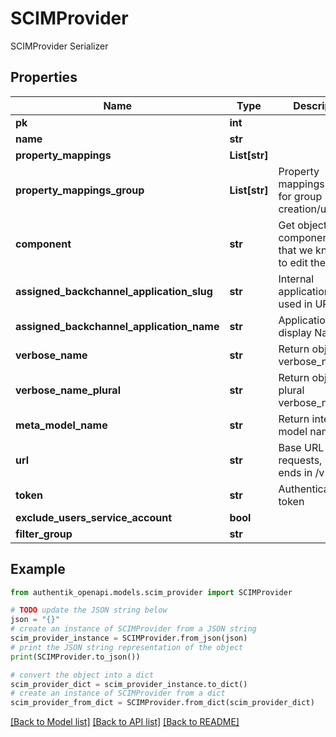 # SCIMProvider

SCIMProvider Serializer

## Properties

Name | Type | Description | Notes
------------ | ------------- | ------------- | -------------
**pk** | **int** |  | [readonly] 
**name** | **str** |  | 
**property_mappings** | **List[str]** |  | [optional] 
**property_mappings_group** | **List[str]** | Property mappings used for group creation/updating. | [optional] 
**component** | **str** | Get object component so that we know how to edit the object | [readonly] 
**assigned_backchannel_application_slug** | **str** | Internal application name, used in URLs. | [readonly] 
**assigned_backchannel_application_name** | **str** | Application&#39;s display Name. | [readonly] 
**verbose_name** | **str** | Return object&#39;s verbose_name | [readonly] 
**verbose_name_plural** | **str** | Return object&#39;s plural verbose_name | [readonly] 
**meta_model_name** | **str** | Return internal model name | [readonly] 
**url** | **str** | Base URL to SCIM requests, usually ends in /v2 | 
**token** | **str** | Authentication token | 
**exclude_users_service_account** | **bool** |  | [optional] 
**filter_group** | **str** |  | [optional] 

## Example

```python
from authentik_openapi.models.scim_provider import SCIMProvider

# TODO update the JSON string below
json = "{}"
# create an instance of SCIMProvider from a JSON string
scim_provider_instance = SCIMProvider.from_json(json)
# print the JSON string representation of the object
print(SCIMProvider.to_json())

# convert the object into a dict
scim_provider_dict = scim_provider_instance.to_dict()
# create an instance of SCIMProvider from a dict
scim_provider_from_dict = SCIMProvider.from_dict(scim_provider_dict)
```
[[Back to Model list]](../README.md#documentation-for-models) [[Back to API list]](../README.md#documentation-for-api-endpoints) [[Back to README]](../README.md)



